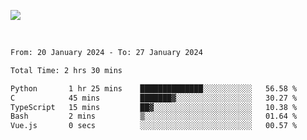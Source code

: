 ![](https://github-widgetbox.vercel.app/api/profile?username=meowkj&data=followers,repositories,stars,commits&theme=nautilus)

  

<br/>  



<!--START_SECTION:waka-->

```txt
From: 20 January 2024 - To: 27 January 2024

Total Time: 2 hrs 30 mins

Python       1 hr 25 mins    ██████████████░░░░░░░░░░░   56.58 %
C            45 mins         ███████▓░░░░░░░░░░░░░░░░░   30.27 %
TypeScript   15 mins         ██▓░░░░░░░░░░░░░░░░░░░░░░   10.38 %
Bash         2 mins          ▒░░░░░░░░░░░░░░░░░░░░░░░░   01.64 %
Vue.js       0 secs          ░░░░░░░░░░░░░░░░░░░░░░░░░   00.57 %
```

<!--END_SECTION:waka-->



